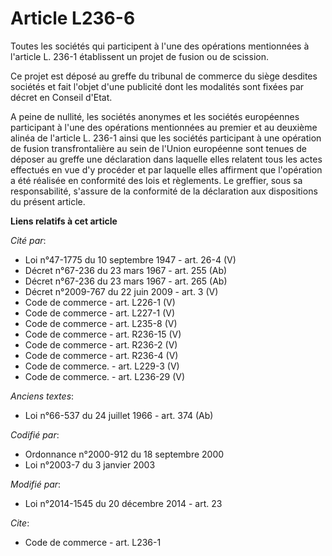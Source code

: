 # Article L236-6

Toutes les sociétés qui participent à l'une des opérations mentionnées à l'article L. 236-1 établissent un projet de fusion
ou de scission. 

Ce projet est déposé au greffe du tribunal de commerce du siège desdites sociétés et fait l'objet d'une publicité dont les
modalités sont fixées par décret en Conseil d'Etat.

A peine de nullité, les sociétés anonymes et les sociétés européennes participant à l'une des opérations mentionnées au
premier et au deuxième alinéa de l'article L. 236-1 ainsi que les sociétés participant à une opération de fusion
transfrontalière au sein de l'Union européenne sont tenues de déposer au greffe une déclaration dans laquelle elles relatent
tous les actes effectués en vue d'y procéder et par laquelle elles affirment que l'opération a été réalisée en conformité des
lois et règlements. Le greffier, sous sa responsabilité, s'assure de la conformité de la déclaration aux dispositions du
présent article.

**Liens relatifs à cet article**

_Cité par_:

  - Loi n°47-1775 du 10 septembre 1947 - art. 26-4 (V)
  - Décret n°67-236 du 23 mars 1967 - art. 255 (Ab)
  - Décret n°67-236 du 23 mars 1967 - art. 265 (Ab)
  - Décret n°2009-767 du 22 juin 2009 - art. 3 (V)
  - Code de commerce - art. L226-1 (V)
  - Code de commerce - art. L227-1 (V)
  - Code de commerce - art. L235-8 (V)
  - Code de commerce - art. R236-15 (V)
  - Code de commerce - art. R236-2 (V)
  - Code de commerce - art. R236-4 (V)
  - Code de commerce. - art. L229-3 (V)
  - Code de commerce. - art. L236-29 (V)

_Anciens textes_:

  - Loi n°66-537 du 24 juillet 1966 - art. 374 (Ab)

_Codifié par_:

  - Ordonnance n°2000-912 du 18 septembre 2000
  - Loi n°2003-7 du 3 janvier 2003

_Modifié par_:

  - Loi n°2014-1545 du 20 décembre 2014 - art. 23

_Cite_:

  - Code de commerce - art. L236-1
